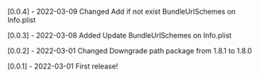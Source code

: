 [0.0.4] - 2022-03-09
Changed
    Add if not exist BundleUrlSchemes on Info.plist

[0.0.3] - 2022-03-08
Added
    Update BundleUrlSchemes on Info.plist

[0.0.2] - 2022-03-01
Changed
    Downgrade path package from 1.8.1 to 1.8.0

[0.0.1] - 2022-03-01
First release!


